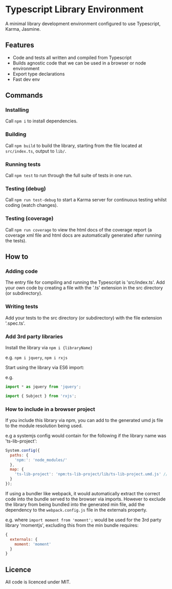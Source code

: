 # Typescript Library Environment
A minimal library development environment configured to use Typescript, Karma, Jasmine.

## Features
- Code and tests all written and compiled from Typescript
- Builds agnostic code that we can be used in a browser or node environment
- Export type declarations
- Fast dev env

## Commands

### Installing
Call `npm i` to install dependencies.

### Building
Call `npm build` to build the library, starting from the file located at `src/index.ts`, output to `lib/`.

### Running tests
Call `npm test` to run through the full suite of tests in one run.

### Testing (debug)
Call `npm run test-debug` to start a Karma server for continuous testing whilst coding (watch changes).

### Testing (coverage)
Call `npm run coverage` to view the html docs of the coverage report (a coverage xml file and html docs are automatically generated after running the tests).

## How to

### Adding code
The entry file for compiling and running the Typescript is 'src/index.ts'. Add your own code by creating a file with the '.ts' extension in the src directory (or subdirectory).

### Writing tests
Add your tests to the src directory (or subdirectory) with the file extension '.spec.ts'.

### Add 3rd party libraries
Install the library via `npm i {libraryName}`

e.g. `npm i jquery`, `npm i rxjs`


Start using the library via ES6 import:

e.g. 
```javascript
import * as jquery from 'jquery';
```
```javascript
import { Subject } from 'rxjs';
```

### How to include in a browser project
If you include this library via npm, you can add to the generated umd js file to the module resolution being used.

e.g a systemjs config would contain for the following if the library name was 'ts-lib-project':
```javascript
System.config({
  paths: {
    'npm:': 'node_modules/'
  },
  map: {
    'ts-lib-project': 'npm:ts-lib-project/lib/ts-lib-project.umd.js' //can use the min file for debugging the 3rd party library
  }
});
```

If using a bundler like webpack, it would automatically extract the correct code into the bundle served to the browser via imports. However to exclude the library from being bundled into the generated min file, add the dependency to the `webpack.config.js` file in the externals property.

e.g. where `import moment from 'moment';` would be used for the 3rd party library 'momentjs', excluding this from the min bundle requires:
```javascript
{
  externals: {
    moment: 'moment'
  }
}
```

## Licence
All code is licenced under MIT.
